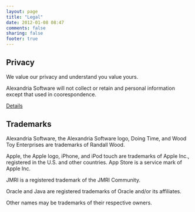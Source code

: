 ```yaml
---
layout: page
title: "Legal"
date: 2012-01-08 08:47
comments: false
sharing: false
footer: true
---
```

## Privacy
We value our privacy and understand you value yours.

Alexandria Software will not collect or retain and personal information except that used in coorespondence. 

[Details](/privacy)

## Trademarks
Alexandria Software, the Alexandria Software logo, Doing Time, and Wood Toy Enterprises are trademarks of Randall Wood.

Apple, the Apple logo, iPhone, and iPod touch are trademarks of Apple Inc., registered in the U.S. and other countries. App Store is a service mark of Apple Inc.

JMRI is a registered trademark of the JMRI Community.

Oracle and Java are registered trademarks of Oracle and/or its affiliates.

Other names may be trademarks of their respective owners.
